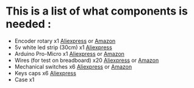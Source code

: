 # This is a list of what components is needed : 

- Encoder rotary x1 [Aliexpress](https://s.click.aliexpress.com/e/_DdUFudF) or [Amazon](https://www.amazon.fr/Encodeur-Rotatif-Encodeurs-Rotatifs-Encoder/dp/B0BXLCDYW3/)
- 5v white led strip (30cm) x1 [Aliexpress](https://s.click.aliexpress.com/e/_DCcJ9ev) 
- Arduino Pro-Micro x1 [Aliexpress](https://s.click.aliexpress.com/e/_DCA8rBx) or [Amazon](https://www.amazon.fr/DUBEUYEW-Module-Microcontr%C3%B4leur-Atmega32U4-Arduino/dp/B0CNR1X3YY/)
- Wires (for test on breadboard) x20 [Aliexpress](https://s.click.aliexpress.com/e/_Den4UXJ) or [Amazon](https://www.amazon.fr/Elegoo-Breadboard-Femelle-Longueur-Arduino/dp/B01JD5WCG2/)
- Mechanical switches x6 [Aliexpress](https://s.click.aliexpress.com/e/_DFiIKN7) or [Amazon](https://www.amazon.fr/Cherry-Commutateurs-Clavier-m%C3%A9caniques-Remplacement/dp/B08SK47VDX/)
- Keys caps x6 [Aliexpress](https://s.click.aliexpress.com/e/_DmgJcUt)
- Case x1
